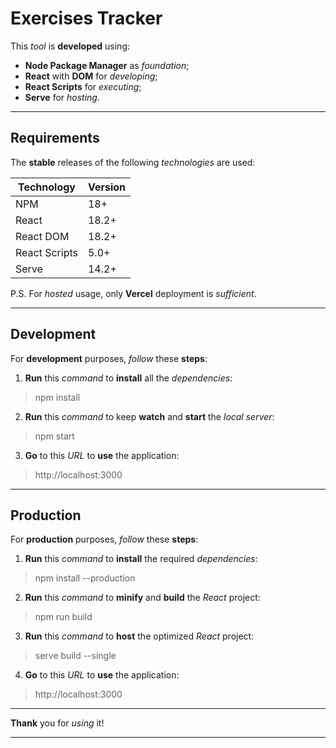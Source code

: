 # Exercises Tracker

This *tool* is **developed** using:
* **Node Package Manager** as *foundation*;
* **React** with **DOM** for *developing*;
* **React Scripts** for *executing*;
* **Serve** for *hosting*.

<hr/>

## Requirements

The **stable** releases of the following *technologies* are used:

| Technology    | Version |
| ------------- | ------- |
| NPM           | 18+     |
| React         | 18.2+   |
| React DOM     | 18.2+   |
| React Scripts | 5.0+    |
| Serve         | 14.2+   |

P.S. For *hosted* usage, only **Vercel** deployment is *sufficient*.

<hr/>

## Development

For **development** purposes, *follow* these **steps**:

1. **Run** this *command* to **install** all the *dependencies*:

>npm install

2. **Run** this *command* to keep **watch** and **start** the *local server*:

>npm start

3. **Go** to this *URL* to **use** the application:

>http://localhost:3000


<hr/>

## Production

For **production** purposes, *follow* these **steps**:

1. **Run** this *command* to **install** the required *dependencies*:

>npm install --production

2. **Run** this *command* to **minify** and **build** the *React* project:

>npm run build

3. **Run** this *command* to **host** the optimized *React* project:

>serve build --single

4. **Go** to this *URL* to **use** the application:

>http://localhost:3000

<hr/>

**Thank** you for *using* it!

<hr/>
